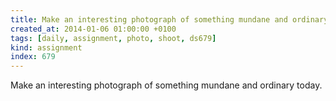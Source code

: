 ```yaml
---
title: Make an interesting photograph of something mundane and ordinary today.
created_at: 2014-01-06 01:00:00 +0100
tags: [daily, assignment, photo, shoot, ds679]
kind: assignment
index: 679
---
```


Make an interesting photograph of something mundane and ordinary today.
